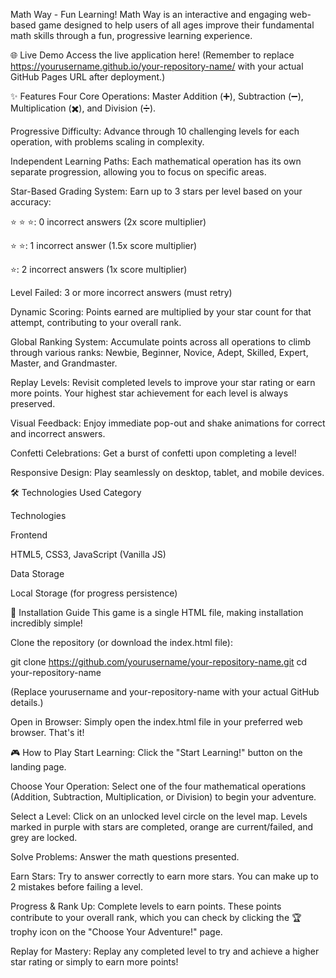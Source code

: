 Math Way - Fun Learning!
Math Way is an interactive and engaging web-based game designed to help users of all ages improve their fundamental math skills through a fun, progressive learning experience.

🌐 Live Demo
Access the live application here!
(Remember to replace https://yourusername.github.io/your-repository-name/ with your actual GitHub Pages URL after deployment.)

✨ Features
Four Core Operations: Master Addition (➕), Subtraction (➖), Multiplication (✖️), and Division (➗).

Progressive Difficulty: Advance through 10 challenging levels for each operation, with problems scaling in complexity.

Independent Learning Paths: Each mathematical operation has its own separate progression, allowing you to focus on specific areas.

Star-Based Grading System: Earn up to 3 stars per level based on your accuracy:

⭐ ⭐ ⭐: 0 incorrect answers (2x score multiplier)

⭐ ⭐: 1 incorrect answer (1.5x score multiplier)

⭐: 2 incorrect answers (1x score multiplier)

Level Failed: 3 or more incorrect answers (must retry)

Dynamic Scoring: Points earned are multiplied by your star count for that attempt, contributing to your overall rank.

Global Ranking System: Accumulate points across all operations to climb through various ranks: Newbie, Beginner, Novice, Adept, Skilled, Expert, Master, and Grandmaster.

Replay Levels: Revisit completed levels to improve your star rating or earn more points. Your highest star achievement for each level is always preserved.

Visual Feedback: Enjoy immediate pop-out and shake animations for correct and incorrect answers.

Confetti Celebrations: Get a burst of confetti upon completing a level!

Responsive Design: Play seamlessly on desktop, tablet, and mobile devices.

🛠️ Technologies Used
Category

Technologies

Frontend

HTML5, CSS3, JavaScript (Vanilla JS)

Data Storage

Local Storage (for progress persistence)

🚀 Installation Guide
This game is a single HTML file, making installation incredibly simple!

Clone the repository (or download the index.html file):

git clone https://github.com/yourusername/your-repository-name.git
cd your-repository-name

(Replace yourusername and your-repository-name with your actual GitHub details.)

Open in Browser:
Simply open the index.html file in your preferred web browser. That's it!

🎮 How to Play
Start Learning: Click the "Start Learning!" button on the landing page.

Choose Your Operation: Select one of the four mathematical operations (Addition, Subtraction, Multiplication, or Division) to begin your adventure.

Select a Level: Click on an unlocked level circle on the level map. Levels marked in purple with stars are completed, orange are current/failed, and grey are locked.

Solve Problems: Answer the math questions presented.

Earn Stars: Try to answer correctly to earn more stars. You can make up to 2 mistakes before failing a level.

Progress & Rank Up: Complete levels to earn points. These points contribute to your overall rank, which you can check by clicking the 🏆 trophy icon on the "Choose Your Adventure!" page.

Replay for Mastery: Replay any completed level to try and achieve a higher star rating or simply to earn more points!
